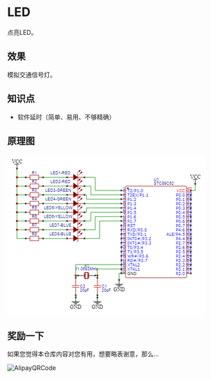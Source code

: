 # LED

点亮LED。

## 效果

模拟交通信号灯。

## 知识点

* 软件延时（简单、易用、不够精确）

## 原理图

![原理图.png](原理图.png)

## 奖励一下

如果您觉得本仓库内容对您有用，想要略表谢意，那么...

![AlipayQRCode](https://github.com/masterzhk/Storage/blob/master/image/AlipayQRCode.jpg)
